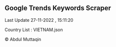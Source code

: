 

## Google Trends Keywords Scraper 
 
Last Update 27-11-2022 , 15:11:20

Country List :
VIETNAM.json



© Abdul Muttaqin 
